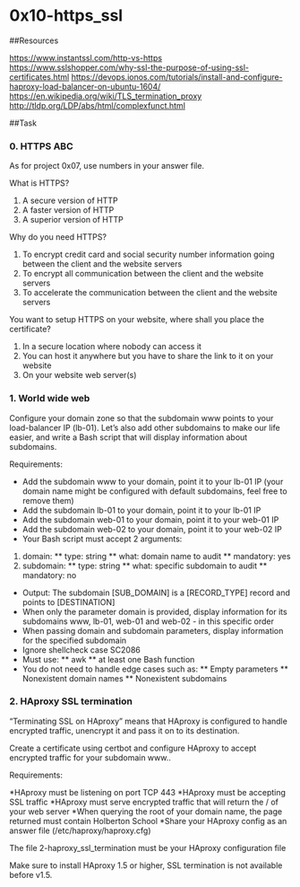 # 0x10-https_ssl

##Resources

https://www.instantssl.com/http-vs-https
https://www.sslshopper.com/why-ssl-the-purpose-of-using-ssl-certificates.html
https://devops.ionos.com/tutorials/install-and-configure-haproxy-load-balancer-on-ubuntu-1604/
https://en.wikipedia.org/wiki/TLS_termination_proxy
http://tldp.org/LDP/abs/html/complexfunct.html

##Task

### 0. HTTPS ABC
As for project 0x07, use numbers in your answer file.

What is HTTPS?
1. A secure version of HTTP
2. A faster version of HTTP
3. A superior version of HTTP

Why do you need HTTPS?
1. To encrypt credit card and social security number information going between the client and the website servers
2. To encrypt all communication between the client and the website servers
3. To accelerate the communication between the client and the website servers

You want to setup HTTPS on your website, where shall you place the certificate?
1. In a secure location where nobody can access it
2. You can host it anywhere but you have to share the link to it on your website
3. On your website web server(s)

### 1. World wide web
Configure your domain zone so that the subdomain www points to your load-balancer IP (lb-01). Let’s also add other subdomains to make our life easier, and write a Bash script that will display information about subdomains.

Requirements:

* Add the subdomain www to your domain, point it to your lb-01 IP (your domain name might be configured with default subdomains, feel free to remove them)
* Add the subdomain lb-01 to your domain, point it to your lb-01 IP
* Add the subdomain web-01 to your domain, point it to your web-01 IP
* Add the subdomain web-02 to your domain, point it to your web-02 IP
* Your Bash script must accept 2 arguments:
1. domain:
** type: string
** what: domain name to audit
** mandatory: yes
2. subdomain:
** type: string
** what: specific subdomain to audit
** mandatory: no
* Output: The subdomain [SUB_DOMAIN] is a [RECORD_TYPE] record and points to [DESTINATION]
* When only the parameter domain is provided, display information for its subdomains www, lb-01, web-01 and web-02 - in this specific order
* When passing domain and subdomain parameters, display information for the specified subdomain
* Ignore shellcheck case SC2086
* Must use:
** awk
** at least one Bash function
* You do not need to handle edge cases such as:
** Empty parameters
** Nonexistent domain names
** Nonexistent subdomains

### 2. HAproxy SSL termination
“Terminating SSL on HAproxy” means that HAproxy is configured to handle encrypted traffic, unencrypt it and pass it on to its destination.

Create a certificate using certbot and configure HAproxy to accept encrypted traffic for your subdomain www..

Requirements:

*HAproxy must be listening on port TCP 443
*HAproxy must be accepting SSL traffic
*HAproxy must serve encrypted traffic that will return the / of your web server
*When querying the root of your domain name, the page returned must contain Holberton School
*Share your HAproxy config as an answer file (/etc/haproxy/haproxy.cfg)

The file 2-haproxy_ssl_termination must be your HAproxy configuration file

Make sure to install HAproxy 1.5 or higher, SSL termination is not available before v1.5.
